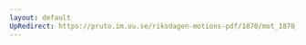 ```yaml
---
layout: default
UpRedirect: https://pruto.im.uu.se/riksdagen-motions-pdf/1870/mot_1870__ak__52/mot_1870__ak__52-001.pdf
---
```

